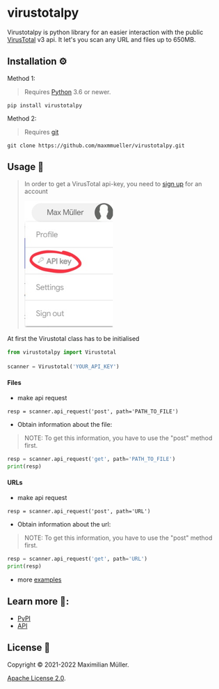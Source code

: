 # virustotalpy
Virustotalpy is python library for an easier interaction with the public [VirusTotal](https://www.virustotal.com/) v3 api. 
It let's you scan any URL and files up to 650MB.

## Installation ⚙️
Method 1:
> Requires [Python](https://www.python.org/downloads/) 3.6 or newer.
```
pip install virustotalpy
```

Method 2:
> Requires [git](https://git-scm.com/downloads) 
```
git clone https://github.com/maxmmueller/virustotalpy.git
```

## Usage 🚀
>In order to get a VirusTotal api-key, you need to [sign up](https://www.virustotal.com/gui/join-us) for an account
>
> ![VirusTotal view API key](imgs/APIKey.jpeg)


At first the Virustotal class has to be initialised
```python
from virustotalpy import Virustotal

scanner = Virustotal('YOUR_API_KEY')
```
#### Files
- make api request
```
resp = scanner.api_request('post', path='PATH_TO_FILE')
```
- Obtain information about the file:
> NOTE: To get this information, you have to use the "post" method first.

```python
resp = scanner.api_request('get', path='PATH_TO_FILE')
print(resp)
```

#### URLs

- make api request
```
resp = scanner.api_request('post', path='URL')
```
- Obtain information about the url:
> NOTE: To get this information, you have to use the "post" method first.

```python
resp = scanner.api_request('get', path='URL')
print(resp)
```

- more [examples](examples)

## Learn more 🔗:

- [PyPI](https://pypi.org/project/virustotalpy)
- [API](https://developers.virustotal.com/reference/overview)


## License 📃

Copyright © 2021-2022 Maximilian Müller.

[Apache License 2.0](LICENSE).
